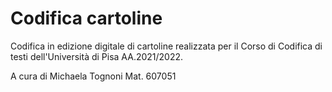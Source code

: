 # Codifica cartoline
Codifica in edizione digitale di cartoline realizzata per il Corso di Codifica di testi dell'Università di Pisa AA.2021/2022.

A cura di Michaela Tognoni 
Mat. 607051

